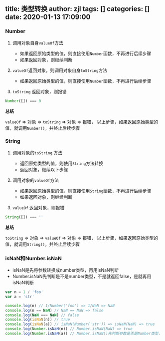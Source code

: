 title: 类型转换
author: zjl
tags: []
categories: []
date: 2020-01-13 17:09:00
---
### Number

1. 调用对象自身`valueOf`方法
	- 如果返回原始类型的值，则直接使用`Number`函数，不再进行后续步骤
	- 如果返回对象，则继续判断

2. `valueOf`返回对象，则调用对象自身`toString`方法
	- 如果返回原始类型的值，则直接使用`Number`函数，不再进行后续步骤

3. `toString` 返回对象，则报错

```js
Number([]) === 0
```

**总结**

`valueOf` => 对象 => `toString` => 对象 => 报错，
以上步骤，如果返回原始类型的值，就调用`Number()`，并终止后续步骤

### String
1. 调用对象的`toString` 方法
	- 返回原始类型的值，则使用`String`方法转换
	- 返回对象，继续以下步骤
    
2. 调用对象的`valueOf`方法
	- 如果返回原始类型的值，则直接使用`String`函数，不再进行后续步骤
	- 如果返回对象，则继续判断
    
3. `valueOf` 返回对象，则报错

```js
String([]) === ''
```

**总结**

`toString` => 对象 => `valueOf` => 对象 => 报错，
以上步骤，如果返回原始类型的值，就调用`String()`，并终止后续步骤


### isNaN和Number.isNaN

- isNaN是先将参数转换成number类型，再用isNaN判断
- Number.isNaN先判断是不是number类型，不是就返回false，是就再用isNaN判断

```js
var n = 1 / 'foo'
var a = 'str'

console.log(n) // 1/Number('foo') => 1/NaN => NaN
console.log(n == NaN) // NaN == NaN => false
console.log(NaN === NaN) // false
console.log(isNaN(n)) // true
console.log(isNaN(a)) // isNaN(Number('str')) => isNaN(NaN) => true
console.log(Number.isNaN(n)) // Number.isNaN(NaN) => true
console.log(Number.isNaN(a)) // Number.isNaN()先判断参数是否是Number类型，false返回false, true再用isNaN判断 => 直接false

```